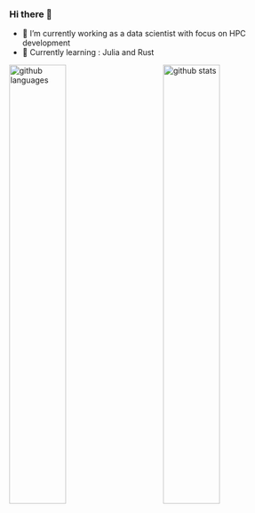 ### Hi there 👋

- 🔭 I’m currently working as a data scientist with focus on HPC development
- 🌱 Currently learning : Julia and Rust

<img src="https://github-readme-stats.vercel.app/api?username=MartinMikkelsen&show_icons=true&theme=transparent" alt="github stats" width="45%" align="right"/>
<img src="https://github-readme-stats.vercel.app/api/top-langs/?username=MartinMikkelsen&show_icons=true&theme=transparent&layout=compact&hide=Makefile&hide=Tex" alt="github languages" width="45%"/>


